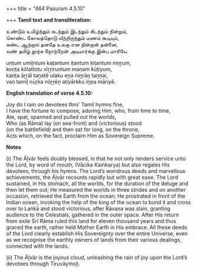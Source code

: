 +++
title = "464 Pasuram 4.5.10"

+++
**Tamil text and transliteration:**

உண்டும் உமிழ்ந்தும் கடந்தும் இடந்தும் கிடந்தும் நின்றும்,  
கொண்ட கோலத்தொடு வீற்றிருந்தும் மணம் கூடியும்,  
கண்ட ஆற்றால் தனதே உலகு என நின்றான் தன்னை,  
வண் தமிழ் நூற்க நோற்றேன் அடியார்க்கு இன்ப மாரியே.

uṇṭum umiḻntum kaṭantum iṭantum kiṭantum niṉṟum,  
koṇṭa kōlattoṭu vīṟṟiruntum maṇam kūṭiyum,  
kaṇṭa āṟṟāl taṉatē ulaku eṉa niṉṟāṉ taṉṉai,  
vaṇ tamiḻ nūṟka nōṟṟēṉ aṭiyārkku iṉpa māriyē.

**English translation of verse 4.5.10:**

Joy do I rain on devotees thro’ Tamil hymns fine,  
I have the fortune to compose, adoring Him, who, from time to time,  
Ate, spat, spanned and pulled out the worlds,  
Who (as Rāma) lay (on sea-front) and (victorious) stood  
(on the battlefield) and then sat for long, on the throne,  
Acts which, on the fact, proclaim Him as Sovereign Supreme.

**Notes**

\(i\) The Āḻvār feels doubly blessed, in that he not only renders service unto the Lord, by word of mouth, (Vācika Kaiṅkarya) but also regales His devotees, through his hymns. The Lord’s wondrous deeds and marvellous achievements, the Āḻvār recounts rapidly but with great ease. The Lord sustained, in His stomach, all the worlds, for the duration of the deluge and then let them out; He measured the worlds in three strides and on another occasion, retrieved the Earth from the ocean; He prostrated in front of the Indian ocean, invoking the help of the king of the ocean to bund it and cross over to Laṅkā and stood victorious, after Rāvaṇa was slain, granting audience to the Celestials, gathered in the outer space. After His return from exile Śrī Rāma ruled this land for eleven thousand years and thus graced the earth, rather held Mother Earth in His embrace. All these deeds of the Lord clearly establish His Sovereignty over the entire Universe, even as we recognise the earthly owners of lands from their various dealings, connected with the lands.

\(ii\) The Āḻvār is the joyous cloud, unleashing the rain of joy upon the Lord’s devotees through Tiruvāymoḻi.


